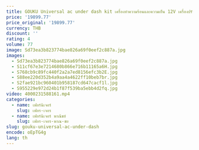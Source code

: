 ```yaml
---
title: GOUKU Universal ac under dash kit เครื่องทําความร้อนและความเย็น 12V เครื่องปรับอากาศรถยนต์สําหรับรถยนต์
price: '19899.77'
price_original: '19899.77'
currency: THB
discount: ''
rating: 4
volume: 77
image: Sd73ea3b823774bae826a69f0eef2c887a.jpg
images:
  - Sd73ea3b823774bae826a69f0eef2c887a.jpg
  - S11cf67e3e7214680b866e716b11165a6H.jpg
  - S768cb9c89fc440f2a2a7ed8156efc3b2E.jpg
  - S88ee220d352b4a9aa4a4622ff10beb7br.jpg
  - S2fae921bc960401b958187cd647cacf1l.jpg
  - S955229e972d24b1f87f539ba5ebb4d2fq.jpg
video: 4000231588161.mp4
categories:
  - name: เฟอร์นิเจอร์
    slug: เฟอร-เจอร
  - name: เฟอร์นิเจอร์ พาณิชย์
    slug: เฟอร-เจอร-พาณ-ชย
slug: gouku-universal-ac-under-dash
encode: oEpTG4g
lang: th
---
```

  